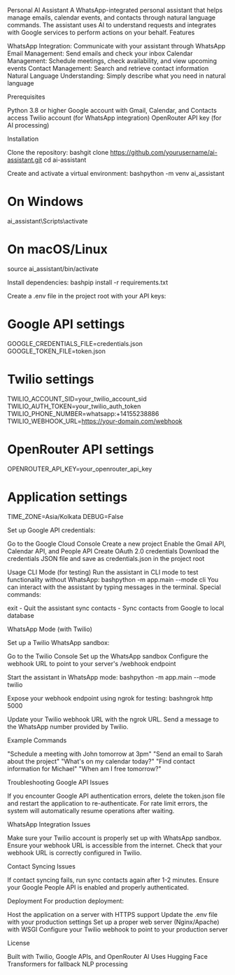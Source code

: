 Personal AI Assistant
A WhatsApp-integrated personal assistant that helps manage emails, calendar events, and contacts through natural language commands. The assistant uses AI to understand requests and integrates with Google services to perform actions on your behalf.
Features

WhatsApp Integration: Communicate with your assistant through WhatsApp
Email Management: Send emails and check your inbox
Calendar Management: Schedule meetings, check availability, and view upcoming events
Contact Management: Search and retrieve contact information
Natural Language Understanding: Simply describe what you need in natural language

Prerequisites

Python 3.8 or higher
Google account with Gmail, Calendar, and Contacts access
Twilio account (for WhatsApp integration)
OpenRouter API key (for AI processing)

Installation

Clone the repository:
bashgit clone https://github.com/yourusername/ai-assistant.git
cd ai-assistant

Create and activate a virtual environment:
bashpython -m venv ai_assistant
# On Windows
ai_assistant\Scripts\activate
# On macOS/Linux
source ai_assistant/bin/activate

Install dependencies:
bashpip install -r requirements.txt

Create a .env file in the project root with your API keys:
# Google API settings
GOOGLE_CREDENTIALS_FILE=credentials.json
GOOGLE_TOKEN_FILE=token.json

# Twilio settings
TWILIO_ACCOUNT_SID=your_twilio_account_sid
TWILIO_AUTH_TOKEN=your_twilio_auth_token
TWILIO_PHONE_NUMBER=whatsapp:+14155238886
TWILIO_WEBHOOK_URL=https://your-domain.com/webhook

# OpenRouter API settings
OPENROUTER_API_KEY=your_openrouter_api_key

# Application settings
TIME_ZONE=Asia/Kolkata
DEBUG=False

Set up Google API credentials:

Go to the Google Cloud Console
Create a new project
Enable the Gmail API, Calendar API, and People API
Create OAuth 2.0 credentials
Download the credentials JSON file and save as credentials.json in the project root



Usage
CLI Mode (for testing)
Run the assistant in CLI mode to test functionality without WhatsApp:
bashpython -m app.main --mode cli
You can interact with the assistant by typing messages in the terminal.
Special commands:

exit - Quit the assistant
sync contacts - Sync contacts from Google to local database

WhatsApp Mode (with Twilio)

Set up a Twilio WhatsApp sandbox:

Go to the Twilio Console
Set up the WhatsApp sandbox
Configure the webhook URL to point to your server's /webhook endpoint


Start the assistant in WhatsApp mode:
bashpython -m app.main --mode twilio

Expose your webhook endpoint using ngrok for testing:
bashngrok http 5000

Update your Twilio webhook URL with the ngrok URL.
Send a message to the WhatsApp number provided by Twilio.

Example Commands

"Schedule a meeting with John tomorrow at 3pm"
"Send an email to Sarah about the project"
"What's on my calendar today?"
"Find contact information for Michael"
"When am I free tomorrow?"

Troubleshooting
Google API Issues

If you encounter Google API authentication errors, delete the token.json file and restart the application to re-authenticate.
For rate limit errors, the system will automatically resume operations after waiting.

WhatsApp Integration Issues

Make sure your Twilio account is properly set up with WhatsApp sandbox.
Ensure your webhook URL is accessible from the internet.
Check that your webhook URL is correctly configured in Twilio.

Contact Syncing Issues

If contact syncing fails, run sync contacts again after 1-2 minutes.
Ensure your Google People API is enabled and properly authenticated.

Deployment
For production deployment:

Host the application on a server with HTTPS support
Update the .env file with your production settings
Set up a proper web server (Nginx/Apache) with WSGI
Configure your Twilio webhook to point to your production server

License


Built with Twilio, Google APIs, and OpenRouter AI
Uses Hugging Face Transformers for fallback NLP processing